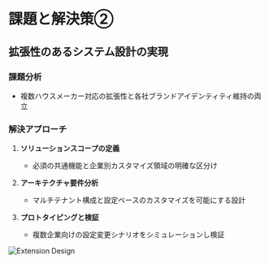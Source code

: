 # 課題と解決策②

## 拡張性のあるシステム設計の実現

### 課題分析
- 複数ハウスメーカー対応の拡張性と各社ブランドアイデンティティ維持の両立

### 解決アプローチ

1. **ソリューションスコープの定義**
   - 必須の共通機能と企業別カスタマイズ領域の明確な区分け

2. **アーキテクチャ要件分析**
   - マルチテナント構成と設定ベースのカスタマイズを可能にする設計

3. **プロトタイピングと検証**
   - 複数企業向けの設定変更シナリオをシミュレーションし検証

![Extension Design](https://via.placeholder.com/400x200/EAEAEA/333333?text=拡張性設計の概念図)